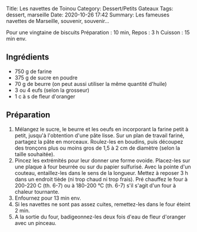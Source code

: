 Title: Les navettes de Toinou
Category: Dessert/Petits Gateaux
Tags: dessert, marseille
Date:  2020-10-26 17:42
Summary: Les fameuses navettes de Marseille, souvenir, souvenir...

Pour une vingtaine de biscuits
Préparation : 10 min, Repos : 3 h
Cuisson : 15 min env.

## Ingrédients
- 750 g de farine
- 375 g de sucre en poudre
- 70 g de beurre (on peut aussi utiliser la même quantité d'huile)
- 3 ou 4 eufs (selon la grosseur)
- 1 c à s de fleur d'oranger

## Préparation
1.  Mélangez le sucre, le beurre et les oeufs en incorporant la farine petit à petit, jusqu'à l'obtention d'une pâte lisse. Sur un plan de travail fariné, partagez la pâte en morceaux. Roulez-les en boudins, puis découpez des tronçons plus ou moins gros de 1,5 à 2 cm de diamètre (selon la taille souhaitée). 
2. Pincez les extrémités pour leur donner une forme ovoide. Placez-les sur une plaque à four beurrée ou sur du papier sulfurisé. Avec la pointe d'un couteau, entaillez-les dans le sens de la longueur. Mettez à reposer 3 h dans un endroit tiède (ni trop chaud ni trop frais). Pré chauffez le four à 200-220 C (th. 6-7) ou à 180-200 °C (th. 6-7) s'il s'agit d'un four à chaleur tournante.
3. Enfournez pour 13 min env. 
4. Si les navettes ne sont pas assez cuites, remettez-les dans le four éteint 2 min. 
5. A la sortie du four, badigeonnez-les deux fois d'eau de fleur d'oranger avec un pinceau.